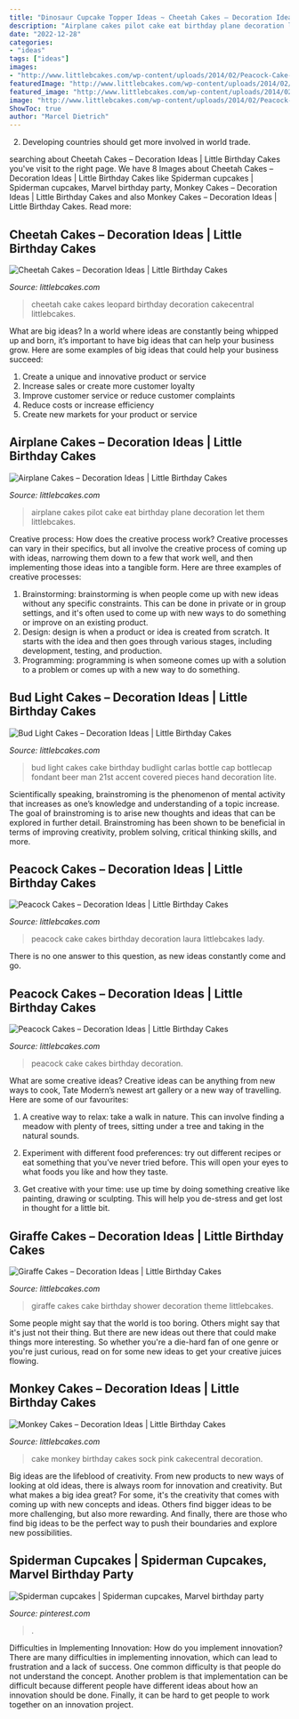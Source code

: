 ```yaml
---
title: "Dinosaur Cupcake Topper Ideas ~ Cheetah Cakes – Decoration Ideas"
description: "Airplane cakes pilot cake eat birthday plane decoration let them littlebcakes"
date: "2022-12-28"
categories:
- "ideas"
tags: ["ideas"]
images:
- "http://www.littlebcakes.com/wp-content/uploads/2014/02/Peacock-Cake-Ideas.jpg"
featuredImage: "http://www.littlebcakes.com/wp-content/uploads/2014/02/Peacock-Cake-Pictures.jpg"
featured_image: "http://www.littlebcakes.com/wp-content/uploads/2014/02/Peacock-Cake-Pictures.jpg"
image: "http://www.littlebcakes.com/wp-content/uploads/2014/02/Peacock-Cake-Pictures.jpg"
ShowToc: true
author: "Marcel Dietrich"
---
```



2. Developing countries should get more involved in world trade.

	

		
searching about Cheetah Cakes – Decoration Ideas | Little Birthday Cakes you've visit to the right page. We have 8 Images about Cheetah Cakes – Decoration Ideas | Little Birthday Cakes like Spiderman cupcakes | Spiderman cupcakes, Marvel birthday party, Monkey Cakes – Decoration Ideas | Little Birthday Cakes and also Monkey Cakes – Decoration Ideas | Little Birthday Cakes. Read more:
		
    
## Cheetah Cakes – Decoration Ideas | Little Birthday Cakes

<img loading=lazy src="http://www.littlebcakes.com/wp-content/uploads/2014/02/Cheetah-Cakes-Pictures.jpg" onerror="this.onerror=null;this.src='https://tse1.mm.bing.net/th?id=OIP.5NS714f2F-Ea1bpK9q1DSAHaJ4&amp;pid=15.1';" alt="Cheetah Cakes – Decoration Ideas | Little Birthday Cakes">

_Source: littlebcakes.com_

>cheetah cake cakes leopard birthday decoration cakecentral littlebcakes. 

	

What are big ideas?
In a world where ideas are constantly being whipped up and born, it’s important to have big ideas that can help your business grow. Here are some examples of big ideas that could help your business succeed: 
1. Create a unique and innovative product or service 
2. Increase sales or create more customer loyalty 
3. Improve customer service or reduce customer complaints 
4. Reduce costs or increase efficiency 
5. Create new markets for your product or service 

    
## Airplane Cakes – Decoration Ideas | Little Birthday Cakes

<img loading=lazy src="http://www.littlebcakes.com/wp-content/uploads/2014/01/Airplane-Cakes-Images.jpg" onerror="this.onerror=null;this.src='https://tse1.mm.bing.net/th?id=OIP.EeOpkMT9BaSSonvkb-0y3AHaF6&amp;pid=15.1';" alt="Airplane Cakes – Decoration Ideas | Little Birthday Cakes">

_Source: littlebcakes.com_

>airplane cakes pilot cake eat birthday plane decoration let them littlebcakes. 

	

Creative process: How does the creative process work?
Creative processes can vary in their specifics, but all involve the creative process of coming up with ideas, narrowing them down to a few that work well, and then implementing those ideas into a tangible form. Here are three examples of creative processes: 
1. Brainstorming: brainstorming is when people come up with new ideas without any specific constraints. This can be done in private or in group settings, and it's often used to come up with new ways to do something or improve on an existing product. 
2. Design: design is when a product or idea is created from scratch. It starts with the idea and then goes through various stages, including development, testing, and production. 
3. Programming: programming is when someone comes up with a solution to a problem or comes up with a new way to do something.

    
## Bud Light Cakes – Decoration Ideas | Little Birthday Cakes

<img loading=lazy src="http://www.littlebcakes.com/wp-content/uploads/2014/01/Bud-Light-Cakes-Pictures.jpg" onerror="this.onerror=null;this.src='https://tse1.mm.bing.net/th?id=OIP.TY9fJGWEysQZbgSUladylwHaHa&amp;pid=15.1';" alt="Bud Light Cakes – Decoration Ideas | Little Birthday Cakes">

_Source: littlebcakes.com_

>bud light cakes cake birthday budlight carlas bottle cap bottlecap fondant beer man 21st accent covered pieces hand decoration lite. 

	

Scientifically speaking, brainstroming is the phenomenon of mental activity that increases as one’s knowledge and understanding of a topic increase. The goal of brainstroming is to arise new thoughts and ideas that can be explored in further detail. Brainstroming has been shown to be beneficial in terms of improving creativity, problem solving, critical thinking skills, and more.

    
## Peacock Cakes – Decoration Ideas | Little Birthday Cakes

<img loading=lazy src="http://www.littlebcakes.com/wp-content/uploads/2014/02/Peacock-Cake-Pictures.jpg" onerror="this.onerror=null;this.src='https://tse1.mm.bing.net/th?id=OIP.7S4lX5EXQeqU29_UpHA92AHaKk&amp;pid=15.1';" alt="Peacock Cakes – Decoration Ideas | Little Birthday Cakes">

_Source: littlebcakes.com_

>peacock cake cakes birthday decoration laura littlebcakes lady. 

	

There is no one answer to this question, as new ideas constantly come and go.

    
## Peacock Cakes – Decoration Ideas | Little Birthday Cakes

<img loading=lazy src="http://www.littlebcakes.com/wp-content/uploads/2014/02/Peacock-Cake-Ideas.jpg" onerror="this.onerror=null;this.src='https://tse1.mm.bing.net/th?id=OIP.gVBzUWngRB1_0sMhLdhksAHaK6&amp;pid=15.1';" alt="Peacock Cakes – Decoration Ideas | Little Birthday Cakes">

_Source: littlebcakes.com_

>peacock cake cakes birthday decoration. 

	

What are some creative ideas?
Creative ideas can be anything from new ways to cook, Tate Modern’s newest art gallery or a new way of travelling. Here are some of our favourites:
1. A creative way to relax: take a walk in nature. This can involve finding a meadow with plenty of trees, sitting under a tree and taking in the natural sounds.

2. Experiment with different food preferences: try out different recipes or eat something that you’ve never tried before. This will open your eyes to what foods you like and how they taste.

3. Get creative with your time: use up time by doing something creative like painting, drawing or sculpting. This will help you de-stress and get lost in thought for a little bit.

    
## Giraffe Cakes – Decoration Ideas | Little Birthday Cakes

<img loading=lazy src="http://www.littlebcakes.com/wp-content/uploads/2014/01/Giraffe-Cake-Pictures.jpg" onerror="this.onerror=null;this.src='https://tse2.mm.bing.net/th?id=OIP.qTUJM5-YD-vRUw2bn1Bs0QHaLG&amp;pid=15.1';" alt="Giraffe Cakes – Decoration Ideas | Little Birthday Cakes">

_Source: littlebcakes.com_

>giraffe cakes cake birthday shower decoration theme littlebcakes. 

	

Some people might say that the world is too boring. Others might say that it's just not their thing. But there are new ideas out there that could make things more interesting. So whether you're a die-hard fan of one genre or you're just curious, read on for some new ideas to get your creative juices flowing.

    
## Monkey Cakes – Decoration Ideas | Little Birthday Cakes

<img loading=lazy src="http://www.littlebcakes.com/wp-content/uploads/2013/08/Monkey-Birthday-Cake-Ideas.jpg" onerror="this.onerror=null;this.src='https://tse2.mm.bing.net/th?id=OIP.XeJykh2ngrUDp7rYuvObBQHaJ4&amp;pid=15.1';" alt="Monkey Cakes – Decoration Ideas | Little Birthday Cakes">

_Source: littlebcakes.com_

>cake monkey birthday cakes sock pink cakecentral decoration. 

	

Big ideas are the lifeblood of creativity. From new products to new ways of looking at old ideas, there is always room for innovation and creativity. But what makes a big idea great? For some, it's the creativity that comes with coming up with new concepts and ideas. Others find bigger ideas to be more challenging, but also more rewarding. And finally, there are those who find big ideas to be the perfect way to push their boundaries and explore new possibilities.

    
## Spiderman Cupcakes | Spiderman Cupcakes, Marvel Birthday Party

<img loading=lazy src="https://i.pinimg.com/736x/de/b4/fe/deb4fe9c1d6a5200500ccb7b726a288e.jpg" onerror="this.onerror=null;this.src='https://tse4.mm.bing.net/th?id=OIP.TiLrNINfLBjovdVPo09PQQHaJ3&amp;pid=15.1';" alt="Spiderman cupcakes | Spiderman cupcakes, Marvel birthday party">

_Source: pinterest.com_

>. 

	

Difficulties in Implementing Innovation: How do you implement innovation?
There are many difficulties in implementing innovation, which can lead to frustration and a lack of success. One common difficulty is that people do not understand the concept. Another problem is that implementation can be difficult because different people have different ideas about how an innovation should be done. Finally, it can be hard to get people to work together on an innovation project.

